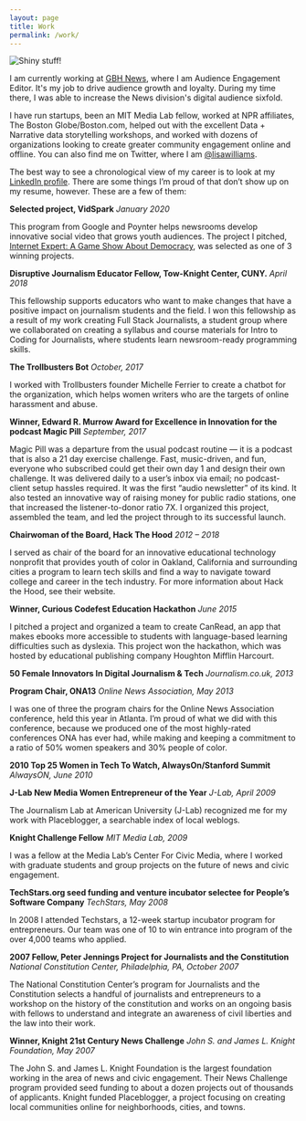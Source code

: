 ```yaml
---
layout: page
title: Work
permalink: /work/
---
```


![Shiny stuff!](https://live.staticflickr.com/65535/40300050893_1eedda48ab_z.jpg)

I am currently working at <a href ="http://www.wgbh.org/news">GBH News</a>, where I am Audience Engagement Editor. It's my job to drive audience growth and loyalty. During my time there, I was able to increase the News division's digital audience sixfold.

I have run startups, been an MIT Media Lab fellow, worked at NPR affiliates, The Boston Globe/Boston.com, helped out with the excellent Data + Narrative data storytelling workshops, and worked with dozens of organizations looking to create greater community engagement online and offline. You can also find me on Twitter, where I am <a href="http://www.twitter.com/lisawilliams">@lisawilliams</a>.

The best way to see a chronological view of my career is to look at my <a href ="https://www.linkedin.com/in/lisawilliams/LinkedIn">LinkedIn profile</a>. There are some things I’m proud of that don’t show up on my resume, however. These are a few of them:

**Selected project, VidSpark**
*January 2020*

This program from Google and Poynter helps newsrooms develop innovative social video that grows youth audiences. The project I pitched, <a href="https://www.youtube.com/channel/UC6xfvN6hej_gtBFbO6HDRKw">Internet Expert: A Game Show About Democracy</a>, was selected as one of 3 winning projects.

**Disruptive Journalism Educator Fellow, Tow-Knight Center, CUNY.**
*April 2018*

This fellowship supports educators who want to make changes that have a positive impact on journalism students and the field. I won this fellowship as a result of my work creating Full Stack Journalists, a student group where we collaborated on creating a syllabus and course materials for Intro to Coding for Journalists, where students learn newsroom-ready programming skills.

**The Trollbusters Bot**
*October, 2017*

I worked with Trollbusters founder Michelle Ferrier to create a chatbot for the organization, which helps women writers who are the targets of online harassment and abuse.

**Winner, Edward R. Murrow Award for Excellence in Innovation for the podcast Magic Pill**
*September, 2017*

Magic Pill was a departure from the usual podcast routine — it is a podcast that is also a 21 day exercise challenge. Fast, music-driven, and fun, everyone who subscribed could get their own day 1 and design their own challenge. It was delivered daily to a user’s inbox via email; no podcast-client setup hassles required. It was the first “audio newsletter” of its kind. It also tested an innovative way of raising money for public radio stations, one that increased the listener-to-donor ratio 7X. I organized this project, assembled the team, and led the project through to its successful launch.

**Chairwoman of the Board, Hack The Hood**
*2012 – 2018*

I served as chair of the board for an innovative educational technology nonprofit that provides youth of color in Oakland, California and surrounding cities a program to learn tech skills and find a way to navigate toward college and career in the tech industry. For more information about Hack the Hood, see their website.

**Winner, Curious Codefest Education Hackathon**
*June 2015*

I pitched a project and organized a team to create CanRead, an app that makes ebooks more accessible to students with language-based learning difficulties such as dyslexia. This project won the hackathon, which was hosted by educational publishing company Houghton Mifflin Harcourt.

**50 Female Innovators In Digital Journalism & Tech**
*Journalism.co.uk, 2013*

**Program Chair, ONA13**
*Online News Association, May 2013*

I was one of three the program chairs for the Online News Association conference, held this year in Atlanta. I’m proud of what we did with this conference, because we produced one of the most highly-rated conferences ONA has ever had, while making and keeping a commitment to a ratio of 50% women speakers and 30% people of color.

**2010 Top 25 Women in Tech To Watch, AlwaysOn/Stanford Summit**
*AlwaysON, June 2010*

**J-Lab New Media Women Entrepreneur of the Year**
*J-Lab, April 2009*

The Journalism Lab at American University (J-Lab) recognized me for my work with Placeblogger, a searchable index of local weblogs.

**Knight Challenge Fellow**
*MIT Media Lab, 2009*

I was a fellow at the Media Lab’s Center For Civic Media, where I worked with graduate students and group projects on the future of news and civic engagement.

**TechStars.org seed funding and venture incubator selectee for People’s Software Company**
*TechStars, May 2008*

In 2008 I attended Techstars, a 12-week startup incubator program for entrepreneurs. Our team was one of 10 to win entrance into program of the over 4,000 teams who applied.

**2007 Fellow, Peter Jennings Project for Journalists and the Constitution**
*National Constitution Center, Philadelphia, PA, October 2007*

The National Constitution Center’s program for Journalists and the Constitution selects a handful of journalists and entrepreneurs to a workshop on the history of the constitution and works on an ongoing basis with fellows to understand and integrate an awareness of civil liberties and the law into their work.

**Winner, Knight 21st Century News Challenge**
*John S. and James L. Knight Foundation, May 2007*

The John S. and James L. Knight Foundation is the largest foundation working in the area of news and civic engagement. Their News Challenge program provided seed funding to about a dozen projects out of thousands of applicants. Knight funded Placeblogger, a project focusing on creating local communities online for neighborhoods, cities, and towns.


